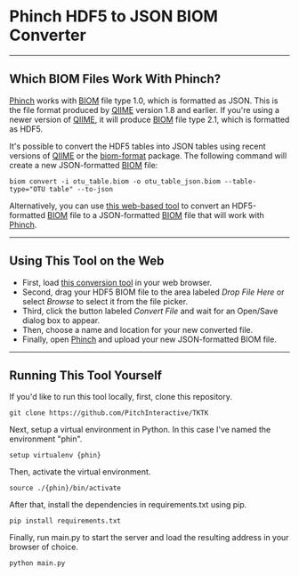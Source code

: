 # Phinch HDF5 to JSON BIOM Converter

***

## Which BIOM Files Work With Phinch?

[Phinch](http://phinch.org/) works with [BIOM](http://biom-format.org/) file type 1.0, which is formatted as JSON. This is the file format produced by [QIIME](http://qiime.org/) version 1.8 and earlier. If you're using a newer version of [QIIME](https://qiime2.org/), it will produce [BIOM](http://biom-format.org/) file type 2.1, which is formatted as HDF5.

It's possible to convert the HDF5 tables into JSON tables using recent versions of [QIIME](https://qiime2.org/) or the [biom-format](http://biom-format.org/documentation/biom_format.html) package. The following command will create a new JSON-formatted [BIOM](http://biom-format.org/) file: 

`biom convert -i otu_table.biom -o otu_table_json.biom --table-type="OTU table" --to-json`

Alternatively, you can use [this web-based tool](http://link-to-the-tool-tk.com) to convert an HDF5-formatted [BIOM](http://biom-format.org/) file to a JSON-formatted [BIOM](http://biom-format.org/) file that will work with [Phinch](http://phinch.org/).

***

## Using This Tool on the Web

* First, load [this conversion tool](http://link-to-the-tool-tk.com) in your web browser.
* Second, drag your HDF5 BIOM file to the area labeled *Drop File Here* or select *Browse* to select it from the file picker.
* Third, click the button labeled *Convert File* and wait for an Open/Save dialog box to appear.
* Then, choose a name and location for your new converted file.
* Finally, open [Phinch](http://phinch.org/) and upload your new JSON-formatted BIOM file.


***

## Running This Tool Yourself

If you'd like to run this tool locally, first, clone this repository.

`git clone https://github.com/PitchInteractive/TKTK`

Next, setup a virtual environment in Python. In this case I've named the environment "phin".

`setup virtualenv {phin}`

Then, activate the virtual environment.

`source ./{phin}/bin/activate`

After that, install the dependencies in requirements.txt using pip.

`pip install requirements.txt`

Finally, run main.py to start the server and load the resulting address in your browser of choice.

`python main.py`

